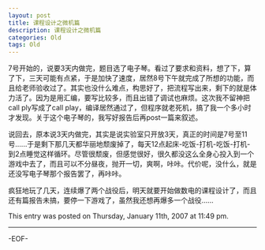 ```yaml
---
layout: post
title: 课程设计之微机篇
description: 课程设计之微机篇
categories: Old
tags: Old
---
```

7号开始的，说要3天内做完，题目选了电子琴。看过了要求和资料，想了下，算了下，三天可能有点紧，于是加快了速度，居然8号下午就完成了所想的功能，而且给老师验收过了。其实也没什么难点，构思好了，把流程写出来，剩下的就是体力活了。因为是用汇编，要写比较多，而且出错了调试也麻烦。这次我不留神把call ply写成了call play，编译居然通过了，但程序就老死机，搞了我一个多小时才发现。关于这个电子琴的，我写好报告后再post一篇来叙述。

说回去，原本说3天内做完，其实是说实验室只开放3天，真正的时间是7号至11号......于是剩下那几天都华丽地颓废掉了，每天12点起床-吃饭-打机-吃饭-打机-到2点睡觉这样循环。尽管很颓废，但感觉很好，很久都没这么全身心投入到一个游戏中去了，而且可以不分昼夜，抛开一切，爽啊，咔咔。代价呢，没什么，就是还没写电子琴那个报告罢了，再咔咔。

疯狂地玩了几天，连续爆了两个战役后，明天就要开始做数电的课程设计了，而且还有篇报告未搞，要停一下游戏了，虽然我还想再爆多一个战役......

This entry was posted on Thursday, January 11th, 2007 at 11:49 pm.

---



-EOF-